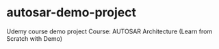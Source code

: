 # autosar-demo-project

Udemy course demo project
Course: AUTOSAR Architecture (Learn from Scratch with Demo)

